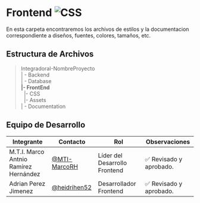 # Frontend ![CSS](    https://img.shields.io/badge/CSS-239120?&style=for-the-badge&logo=css3&logoColor=white)


 En esta carpeta encontraremos los archivos de estilos y la documentacion correspondiente a diseños, fuentes, colores, tamaños, etc.
## Estructura de Archivos

>IntegradoraI-NombreProyecto<br>
>| - Backend <br>
>| - Database<br>
>**|- FrontEnd**<br>
>&nbsp;&nbsp;|- CSS<br>
>&nbsp;&nbsp;|- Assets<br>
>| - Documentation<br>


## Equipo de Desarrollo

|Integrante|Contacto|Rol|Observaciones|
|------------|--------|---|---|
|M.T.I. Marco Antnio Ramírez Hernández|[@MTI-MarcoRH](https://github.com/MTI-MarcoRH)|Líder del  Desarrollo Frontend |✅ Revisado y aprobado.|
|Adrian Perez Jimenez |[@heidrihen52](https://github.com/heidrihen52)|Desarrollador Frontend|✅ Revisado y aprobado.|
